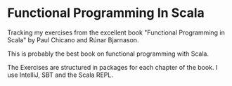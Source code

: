 # Functional Programming In Scala

Tracking my exercises from the excellent book "Functional Programming in Scala" by Paul Chicano and Rúnar Bjarnason.

This is probably the best book on functional programming with Scala.

The Exercises are structured in packages for each chapter of the book. I use IntelliJ, SBT and the Scala REPL.
